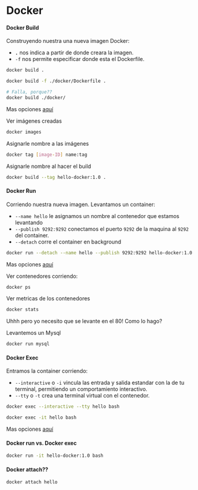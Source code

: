 Docker
======

#### Docker Build

Construyendo nuestra una nueva imagen Docker:
- **`.`** nos indica a partir de donde creara la imagen.
- `-f` nos permite especificar donde esta el Dockerfile.

```bash
docker build .

docker build -f ./docker/Dockerfile .

# Falla, porque??
docker build ./docker/
```
Mas opciones [aquí](https://docs.docker.com/engine/reference/commandline/build/)

Ver imágenes creadas
```bash
docker images
```

Asignarle nombre a las imágenes
```bash
docker tag [image-ID] name:tag
```

Asignarle nombre al hacer el build
```bash
docker build --tag hello-docker:1.0 .
```

#### Docker Run

Corriendo nuestra nueva imagen. Levantamos un container:
- `--name hello` le asignamos un nombre al contenedor que estamos levantando
- `--publish 9292:9292` conectamos el puerto `9292` de la maquina al `9292` del container.
- `--detach` corre el container en background
```bash
docker run --detach --name hello --publish 9292:9292 hello-docker:1.0
```
Mas opciones [aquí](https://docs.docker.com/engine/reference/commandline/run/)

Ver contenedores corriendo:
```bash
docker ps
```

Ver metricas de los contenedores
```bash
docker stats
```

Uhhh pero yo necesito que se levante en el 80! Como lo hago?

Levantemos un Mysql
```bash
docker run mysql
```

#### Docker Exec

Entramos la container corriendo:
- `--interactive` o `-i` vincula las entrada y salida estandar con la de tu terminal, permitiendo un comportamiento interactivo.
- `--tty` o `-t` crea una terminal virtual con el contenedor.
```bash
docker exec --interactive --tty hello bash

docker exec -it hello bash
```
Mas opciones [aquí](https://docs.docker.com/engine/reference/commandline/exec/)


#### Docker run vs. Docker exec
```bash
docker run -it hello-docker:1.0 bash
```

#### Docker attach??
```bash
docker attach hello
```
